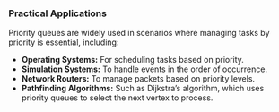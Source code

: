 ### Practical Applications

Priority queues are widely used in scenarios where managing tasks by priority is essential, including:
- **Operating Systems:** For scheduling tasks based on priority.
- **Simulation Systems:** To handle events in the order of occurrence.
- **Network Routers:** To manage packets based on priority levels.
- **Pathfinding Algorithms:** Such as Dijkstra’s algorithm, which uses priority queues to select the next vertex to process.